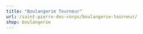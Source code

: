 ```yaml
---
title: "Boulangerie Tourneur"
url: /saint-pierre-des-corps/boulangerie-tourneur/
shop: boulangerie
---
```

